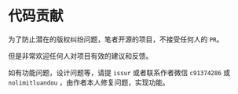 # 代码贡献

为了防止潜在的版权纠纷问题，笔者开源的项目，不接受任何人的 `PR`。

但是非常欢迎任何人对项目有效的建议和反馈。

如有功能问题，设计问题等，请提 `issur` 或者联系作者微信 `c91374286` 或 `nolimitluandou` ，由作者本人修复问题，实现功能。

